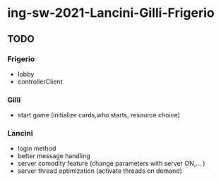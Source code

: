 # ing-sw-2021-Lancini-Gilli-Frigerio
## TODO
### Frigerio
- lobby
- controllerClient

### Gilli
- start game (initialize cards,who starts, resource choice)

### Lancini
- login method
- better message handling
- server comodity feature (change parameters with server ON,... )
- server thread optimization (activate threads on demand)
